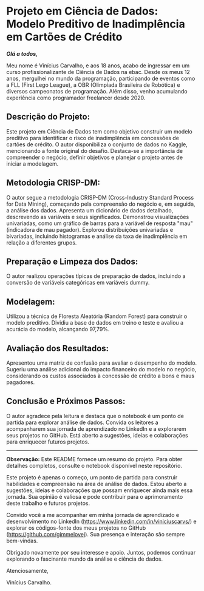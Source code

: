 # Projeto em Ciência de Dados: Modelo Preditivo de Inadimplência em Cartões de Crédito
***Olá a todos,***

Meu nome é Vinícius Carvalho, e aos 18 anos, acabo de ingressar em um curso profissionalizante de Ciência de Dados na ebac. Desde os meus 12 anos, mergulhei no mundo da programação, participando de eventos como a FLL (First Lego League), a OBR (Olimpíada Brasileira de Robótica) e diversos campeonatos de programação. Além disso, venho acumulando experiência como programador freelancer desde 2020.

## Descrição do Projeto:

Este projeto em Ciência de Dados tem como objetivo construir um modelo preditivo para identificar o risco de inadimplência em concessões de cartões de crédito. O autor disponibiliza o conjunto de dados no Kaggle, mencionando a fonte original do desafio. Destaca-se a importância de compreender o negócio, definir objetivos e planejar o projeto antes de iniciar a modelagem.

## Metodologia CRISP-DM:

O autor segue a metodologia CRISP-DM (Cross-Industry Standard Process for Data Mining), começando pela compreensão do negócio e, em seguida, a análise dos dados. Apresenta um dicionário de dados detalhado, descrevendo as variáveis e seus significados. Demonstrou visualizações univariadas, como um gráfico de barras para a variável de resposta "mau" (indicadora de mau pagador). Explorou distribuições univariadas e bivariadas, incluindo histogramas e análise da taxa de inadimplência em relação a diferentes grupos.

## Preparação e Limpeza dos Dados:

O autor realizou operações típicas de preparação de dados, incluindo a conversão de variáveis categóricas em variáveis dummy.

## Modelagem:

Utilizou a técnica de Floresta Aleatória (Random Forest) para construir o modelo preditivo. Dividiu a base de dados em treino e teste e avaliou a acurácia do modelo, alcançando 97,79%.

## Avaliação dos Resultados:

Apresentou uma matriz de confusão para avaliar o desempenho do modelo. Sugeriu uma análise adicional do impacto financeiro do modelo no negócio, considerando os custos associados à concessão de crédito a bons e maus pagadores.

## Conclusão e Próximos Passos:

O autor agradece pela leitura e destaca que o notebook é um ponto de partida para explorar análise de dados. Convida os leitores a acompanharem sua jornada de aprendizado no LinkedIn e a explorarem seus projetos no GitHub. Está aberto a sugestões, ideias e colaborações para enriquecer futuros projetos.

---

**Observação:** Este README fornece um resumo do projeto. Para obter detalhes completos, consulte o notebook disponível neste repositório.

Este projeto é apenas o começo, um ponto de partida para construir habilidades e compreensão na área de análise de dados. Estou aberto a sugestões, ideias e colaborações que possam enriquecer ainda mais essa jornada. Sua opinião é valiosa e pode contribuir para o aprimoramento deste trabalho e futuros projetos.

Convido você a me acompanhar em minha jornada de aprendizado e desenvolvimento no LinkedIn (https://www.linkedin.com/in/viniciuscarvs/) e explorar os códigos-fonte dos meus projetos no GitHub (https://github.com/gimmelovej). Sua presença e interação são sempre bem-vindas.

Obrigado novamente por seu interesse e apoio. Juntos, podemos continuar explorando o fascinante mundo da análise e ciência de dados.

Atenciosamente,

Vinícius Carvalho.
